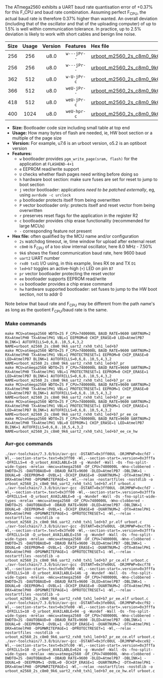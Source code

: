 The ATmega2560 exhibits a UART baud rate quantisation error of +0.37% for this F_CPU and baud rate combination. Assuming perfect F<sub>CPU</sub>, the actual baud rate is therefore 0.37% higher than wanted. An overall deviation (including that of the oscillator and that of the uploading computer) of up to 1.5% is well within communication tolerance. In practice, up to 2.5% deviation is likely to work with short cables and benign line noise.

|Size|Usage|Version|Features|Hex file|
|:-:|:-:|:-:|:-:|:--|
|256|256|u8.0|`w---jPr--`|[urboot_m2560_2s_c8m0_9k6_uart2_rxh0_txh1_led+b7.hex](https://raw.githubusercontent.com/stefanrueger/urboot.hex/main/mcus/atmega2560/watchdog_2_s/internal_oscillator_c-7.50%25/%2B8m000000_hz/%2B%2B%2B9k6_baud/uart2_rxh0_txh1/led%2Bb7/urboot_m2560_2s_c8m0_9k6_uart2_rxh0_txh1_led%2Bb7.hex)|
|256|256|u8.0|`w---jPr--`|[urboot_m2560_2s_c8m0_9k6_uart2_rxh0_txh1_led+b7_pr.hex](https://raw.githubusercontent.com/stefanrueger/urboot.hex/main/mcus/atmega2560/watchdog_2_s/internal_oscillator_c-7.50%25/%2B8m000000_hz/%2B%2B%2B9k6_baud/uart2_rxh0_txh1/led%2Bb7/urboot_m2560_2s_c8m0_9k6_uart2_rxh0_txh1_led%2Bb7_pr.hex)|
|362|512|u8.0|`w-U-jPr-c`|[urboot_m2560_2s_c8m0_9k6_uart2_rxh0_txh1_led+b7_pr_ce.hex](https://raw.githubusercontent.com/stefanrueger/urboot.hex/main/mcus/atmega2560/watchdog_2_s/internal_oscillator_c-7.50%25/%2B8m000000_hz/%2B%2B%2B9k6_baud/uart2_rxh0_txh1/led%2Bb7/urboot_m2560_2s_c8m0_9k6_uart2_rxh0_txh1_led%2Bb7_pr_ce.hex)|
|366|512|u8.0|`weU-jPr--`|[urboot_m2560_2s_c8m0_9k6_uart2_rxh0_txh1_led+b7_pr_ee.hex](https://raw.githubusercontent.com/stefanrueger/urboot.hex/main/mcus/atmega2560/watchdog_2_s/internal_oscillator_c-7.50%25/%2B8m000000_hz/%2B%2B%2B9k6_baud/uart2_rxh0_txh1/led%2Bb7/urboot_m2560_2s_c8m0_9k6_uart2_rxh0_txh1_led%2Bb7_pr_ee.hex)|
|418|512|u8.0|`weU-jPr-c`|[urboot_m2560_2s_c8m0_9k6_uart2_rxh0_txh1_led+b7_pr_ee_ce.hex](https://raw.githubusercontent.com/stefanrueger/urboot.hex/main/mcus/atmega2560/watchdog_2_s/internal_oscillator_c-7.50%25/%2B8m000000_hz/%2B%2B%2B9k6_baud/uart2_rxh0_txh1/led%2Bb7/urboot_m2560_2s_c8m0_9k6_uart2_rxh0_txh1_led%2Bb7_pr_ee_ce.hex)|
|400|1024|u8.0|`weU-hpr-c`|[urboot_m2560_2s_c8m0_9k6_uart2_rxh0_txh1_led+b7_ee_ce_hw.hex](https://raw.githubusercontent.com/stefanrueger/urboot.hex/main/mcus/atmega2560/watchdog_2_s/internal_oscillator_c-7.50%25/%2B8m000000_hz/%2B%2B%2B9k6_baud/uart2_rxh0_txh1/led%2Bb7/urboot_m2560_2s_c8m0_9k6_uart2_rxh0_txh1_led%2Bb7_ee_ce_hw.hex)|

- **Size:** Bootloader code size including small table at top end
- **Usage:** How many bytes of flash are needed, ie, HW boot section or a multiple of the page size
- **Version:** For example, u7.6 is an urboot version, o5.2 is an optiboot version
- **Features:**
  + `w` bootloader provides `pgm_write_page(sram, flash)` for the application at `FLASHEND-4+1`
  + `e` EEPROM read/write support
  + `U` checks whether flash pages need writing before doing so
  + `h` hardware boot section: make sure fuses are set for reset to jump to boot section
  + `j` vector bootloader: applications *need to be patched externally*, eg, using `avrdude -c urclock`
  + `p` bootloader protects itself from being overwritten
  + `P` vector bootloader only: protects itself and reset vector from being overwritten
  + `r` preserves reset flags for the application in the register R2
  + `c` bootloader provides chip erase functionality (recommended for large MCUs)
  + `-` corresponding feature not present
- **Hex file:** often qualified by the MCU name and/or configuration
  + `2s` watchdog timeout, ie, time window for upload after external reset
  + `c8m0` is F<sub>CPU</sub> of a too slow internal oscillator, here 8.0 MHz - 7.50%
  + `9k6` shows the fixed communication baud rate, here 9600 baud
  + `uart2` UART number
  + `rxd0 txd1` I/O using, in this example, lines RX `D0` and TX `D1`
  + `led+b7` toggles an active-high (`+`) LED on pin `B7`
  + `pr` vector bootloader protecting the reset vector
  + `ee` bootloader supports EEPROM read/write
  + `ce` bootloader provides a chip erase command
  + `hw` hardware supported bootloader: set fuses to jump to the HW boot section, not to addr 0


Note below that baud rate and F<sub>CPU</sub> may be different from the path name's as long as the quotient F<sub>CPU</sub>/baud rate is the same.

### Make commands
```
make MCU=atmega2560 WDTO=2S F_CPU=7400000L BAUD_RATE=9600 UARTNUM=2 RX=AtmelPH0 TX=AtmelPH1 VBL=1 EEPROM=0 CHIP_ERASE=0 LED=AtmelPB7 BLINK=1 AUTOFRILLS=0,6,8..10,5,4,3,2 NAME=urboot_m2560_2s_c8m0_9k6_uart2_rxh0_txh1_led+b7
make MCU=atmega2560 WDTO=2S F_CPU=7400000L BAUD_RATE=9600 UARTNUM=2 RX=AtmelPH0 TX=AtmelPH1 VBL=1 PROTECTRESET=1 EEPROM=0 CHIP_ERASE=0 LED=AtmelPB7 BLINK=1 AUTOFRILLS=0,6,8..10,5,4,3,2 NAME=urboot_m2560_2s_c8m0_9k6_uart2_rxh0_txh1_led+b7_pr
make MCU=atmega2560 WDTO=2S F_CPU=7400000L BAUD_RATE=9600 UARTNUM=2 RX=AtmelPH0 TX=AtmelPH1 VBL=1 PROTECTRESET=1 EEPROM=0 CHIP_ERASE=1 LED=AtmelPB7 BLINK=1 AUTOFRILLS=0,6,8..10,5,4,3,2 NAME=urboot_m2560_2s_c8m0_9k6_uart2_rxh0_txh1_led+b7_pr_ce
make MCU=atmega2560 WDTO=2S F_CPU=7400000L BAUD_RATE=9600 UARTNUM=2 RX=AtmelPH0 TX=AtmelPH1 VBL=1 PROTECTRESET=1 EEPROM=1 CHIP_ERASE=0 LED=AtmelPB7 BLINK=1 AUTOFRILLS=0,6,8..10,5,4,3,2 NAME=urboot_m2560_2s_c8m0_9k6_uart2_rxh0_txh1_led+b7_pr_ee
make MCU=atmega2560 WDTO=2S F_CPU=7400000L BAUD_RATE=9600 UARTNUM=2 RX=AtmelPH0 TX=AtmelPH1 VBL=1 PROTECTRESET=1 EEPROM=1 CHIP_ERASE=1 LED=AtmelPB7 BLINK=1 AUTOFRILLS=0,6,8..10,5,4,3,2 NAME=urboot_m2560_2s_c8m0_9k6_uart2_rxh0_txh1_led+b7_pr_ee_ce
make MCU=atmega2560 WDTO=2S F_CPU=7400000L BAUD_RATE=9600 UARTNUM=2 RX=AtmelPH0 TX=AtmelPH1 VBL=0 EEPROM=1 CHIP_ERASE=1 LED=AtmelPB7 BLINK=1 AUTOFRILLS=0,6,8..10,5,4,3,2 NAME=urboot_m2560_2s_c8m0_9k6_uart2_rxh0_txh1_led+b7_ee_ce_hw
```

### Avr-gcc commands
```
./avr-toolchain/7.3.0/bin/avr-gcc -DSTART=0x3ff00UL -DRJMPWP=0xcfd7 -Wl,--section-start=.text=0x3ff00 -Wl,--section-start=.version=0x3fffa -DFRILLS=4 -D_urboot_AVAILABLE=18 -g -Wundef -Wall -Os -fno-split-wide-types -mrelax -mmcu=atmega2560 -DF_CPU=7400000L -Wno-clobbered -DWDTO=2S -DAUTOBAUD=0 -DBAUD_RATE=9600 -DLED=AtmelPB7 -DBLINK=1 -DDUAL=0 -DEEPROM=0 -DVBL=1 -DCHIP_ERASE=0 -DUARTNUM=2 -DTX=AtmelPH1 -DRX=AtmelPH0 -DPGMWRITEPAGE=1 -Wl,--relax -nostartfiles -nostdlib -o urboot_m2560_2s_c8m0_9k6_uart2_rxh0_txh1_led+b7.elf urboot.c
./avr-toolchain/7.3.0/bin/avr-gcc -DSTART=0x3ff00UL -DRJMPWP=0xcfd7 -Wl,--section-start=.text=0x3ff00 -Wl,--section-start=.version=0x3fffa -DFRILLS=4 -D_urboot_AVAILABLE=0 -g -Wundef -Wall -Os -fno-split-wide-types -mrelax -mmcu=atmega2560 -DF_CPU=7400000L -Wno-clobbered -DWDTO=2S -DAUTOBAUD=0 -DBAUD_RATE=9600 -DLED=AtmelPB7 -DBLINK=1 -DDUAL=0 -DEEPROM=0 -DVBL=1 -DCHIP_ERASE=0 -DUARTNUM=2 -DTX=AtmelPH1 -DRX=AtmelPH0 -DPGMWRITEPAGE=1 -DPROTECTRESET=1 -Wl,--relax -nostartfiles -nostdlib -o urboot_m2560_2s_c8m0_9k6_uart2_rxh0_txh1_led+b7_pr.elf urboot.c
./avr-toolchain/7.3.0/bin/avr-gcc -DSTART=0x3fe00UL -DRJMPWP=0xcf76 -Wl,--section-start=.text=0x3fe00 -Wl,--section-start=.version=0x3fffa -DFRILLS=10 -D_urboot_AVAILABLE=150 -g -Wundef -Wall -Os -fno-split-wide-types -mrelax -mmcu=atmega2560 -DF_CPU=7400000L -Wno-clobbered -DWDTO=2S -DAUTOBAUD=0 -DBAUD_RATE=9600 -DLED=AtmelPB7 -DBLINK=1 -DDUAL=0 -DEEPROM=0 -DVBL=1 -DCHIP_ERASE=1 -DUARTNUM=2 -DTX=AtmelPH1 -DRX=AtmelPH0 -DPGMWRITEPAGE=1 -DPROTECTRESET=1 -Wl,--relax -nostartfiles -nostdlib -o urboot_m2560_2s_c8m0_9k6_uart2_rxh0_txh1_led+b7_pr_ce.elf urboot.c
./avr-toolchain/7.3.0/bin/avr-gcc -DSTART=0x3fe00UL -DRJMPWP=0xcf78 -Wl,--section-start=.text=0x3fe00 -Wl,--section-start=.version=0x3fffa -DFRILLS=10 -D_urboot_AVAILABLE=146 -g -Wundef -Wall -Os -fno-split-wide-types -mrelax -mmcu=atmega2560 -DF_CPU=7400000L -Wno-clobbered -DWDTO=2S -DAUTOBAUD=0 -DBAUD_RATE=9600 -DLED=AtmelPB7 -DBLINK=1 -DDUAL=0 -DEEPROM=1 -DVBL=1 -DCHIP_ERASE=0 -DUARTNUM=2 -DTX=AtmelPH1 -DRX=AtmelPH0 -DPGMWRITEPAGE=1 -DPROTECTRESET=1 -Wl,--relax -nostartfiles -nostdlib -o urboot_m2560_2s_c8m0_9k6_uart2_rxh0_txh1_led+b7_pr_ee.elf urboot.c
./avr-toolchain/7.3.0/bin/avr-gcc -DSTART=0x3fe00UL -DRJMPWP=0xcf92 -Wl,--section-start=.text=0x3fe00 -Wl,--section-start=.version=0x3fffa -DFRILLS=10 -D_urboot_AVAILABLE=94 -g -Wundef -Wall -Os -fno-split-wide-types -mrelax -mmcu=atmega2560 -DF_CPU=7400000L -Wno-clobbered -DWDTO=2S -DAUTOBAUD=0 -DBAUD_RATE=9600 -DLED=AtmelPB7 -DBLINK=1 -DDUAL=0 -DEEPROM=1 -DVBL=1 -DCHIP_ERASE=1 -DUARTNUM=2 -DTX=AtmelPH1 -DRX=AtmelPH0 -DPGMWRITEPAGE=1 -DPROTECTRESET=1 -Wl,--relax -nostartfiles -nostdlib -o urboot_m2560_2s_c8m0_9k6_uart2_rxh0_txh1_led+b7_pr_ee_ce.elf urboot.c
./avr-toolchain/7.3.0/bin/avr-gcc -DSTART=0x3fc00UL -DRJMPWP=0xce92 -Wl,--section-start=.text=0x3fc00 -Wl,--section-start=.version=0x3fffa -DFRILLS=10 -D_urboot_AVAILABLE=624 -g -Wundef -Wall -Os -fno-split-wide-types -mrelax -mmcu=atmega2560 -DF_CPU=7400000L -Wno-clobbered -DWDTO=2S -DAUTOBAUD=0 -DBAUD_RATE=9600 -DLED=AtmelPB7 -DBLINK=1 -DDUAL=0 -DEEPROM=1 -DVBL=0 -DCHIP_ERASE=1 -DUARTNUM=2 -DTX=AtmelPH1 -DRX=AtmelPH0 -DPGMWRITEPAGE=1 -Wl,--relax -nostartfiles -nostdlib -o urboot_m2560_2s_c8m0_9k6_uart2_rxh0_txh1_led+b7_ee_ce_hw.elf urboot.c
```

